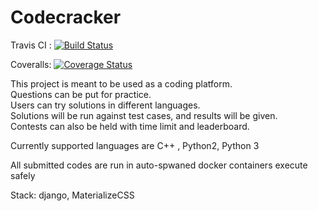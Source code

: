 # Codecracker

Travis CI : [![Build Status](https://travis-ci.com/adwait-thattey/ase1_prj.svg?branch=master)](https://travis-ci.com/adwait-thattey/ase1_prj)   


Coveralls: [![Coverage Status](https://coveralls.io/repos/github/adwait-thattey/ase1_prj/badge.svg?branch=master)](https://coveralls.io/github/adwait-thattey/ase1_prj?branch=master)

This project is meant to be used as a coding platform.  
Questions can be put for practice.   
Users can try solutions in different languages.  
Solutions will be run against test cases, and results will be given.  
Contests can also be held with time limit and leaderboard.  

Currently supported languages are C++ , Python2, Python 3  

All submitted codes are run in auto-spwaned docker containers execute safely  

Stack: django, MaterializeCSS
